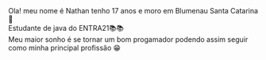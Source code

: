 </h1>Ola! meu nome é Nathan tenho 17 anos e moro em Blumenau Santa Catarina 👋</h1>
<br>
</h1>Estudante de java do ENTRA21📚📚 </h1>
<br>
</h1>Meu maior sonho é se tornar um bom progamador podendo assim seguir como minha principal profissão 😁</h1>

<!--
**nathanluizl/nathanluizl** is a ✨ _special_ ✨ repository because its `README.md` (this file) appears on your GitHub profile.

Here are some ideas to get you started:

- 🔭 I’m currently working on ...
- 🌱 I’m currently learning ...
- 👯 I’m looking to collaborate on ...
- 🤔 I’m looking for help with ...
- 💬 Ask me about ...
- 📫 How to reach me: ...
- 😄 Pronouns: ...
- ⚡ Fun fact: ...
-->
